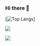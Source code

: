 ### Hi there 👋
[![Top Langs](https://github-readme-stats.vercel.app/api/top-langs/?username=PayneLessDev)]

![](https://img.shields.io/badge/<OS>-<Manjaro>-informational?style=flat&logo=<manjaro>&logoColor=white&color=2bbc8a)

![](https://static.fsf.org/nosvn/associate/crm/3088892.png)
